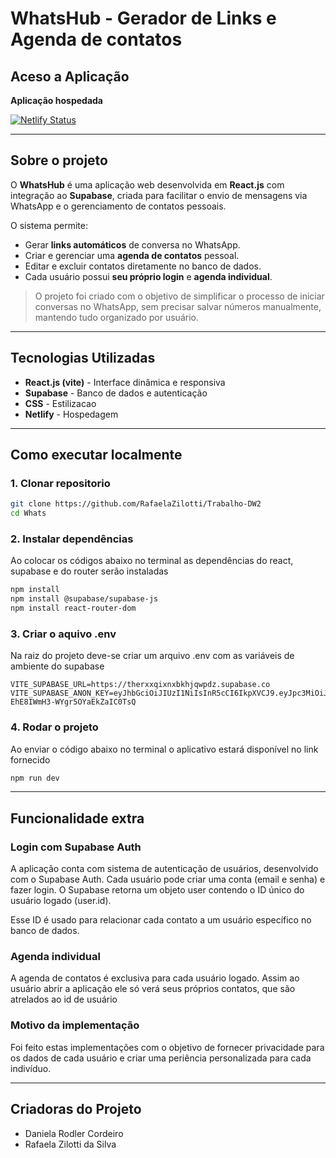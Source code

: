 # WhatsHub - Gerador de Links e Agenda de contatos

## Aceso a Aplicação

**Aplicação hospedada**

[![Netlify Status](https://api.netlify.com/api/v1/badges/fface676-36eb-4aa6-a92e-9ce26617b222/deploy-status)](https://app.netlify.com/projects/whatshub-daniela-rafaela/deploys)

---

## Sobre o projeto

O **WhatsHub** é uma aplicação web desenvolvida em **React.js** com integração ao **Supabase**, criada para facilitar o envio de mensagens via WhatsApp e o gerenciamento de contatos pessoais.

O sistema permite:
- Gerar **links automáticos** de conversa no WhatsApp.  
- Criar e gerenciar uma **agenda de contatos** pessoal.  
- Editar e excluir contatos diretamente no banco de dados.  
- Cada usuário possui **seu próprio login** e **agenda individual**.  

> O projeto foi criado com o objetivo de simplificar o processo de iniciar conversas no WhatsApp, sem precisar salvar números manualmente, mantendo tudo organizado por usuário.

---

## Tecnologias Utilizadas

- **React.js (vite)** - Interface dinâmica e responsiva
- **Supabase** - Banco de dados e autenticação
- **CSS** - Estilizacao
- **Netlify** - Hospedagem

---

## Como executar localmente

### 1. Clonar repositorio

```bash
git clone https://github.com/RafaelaZilotti/Trabalho-DW2
cd Whats
```

### 2. Instalar dependências

Ao colocar os códigos abaixo no terminal as dependências do react, supabase e do router serão instaladas

```bash
npm install
npm install @supabase/supabase-js
npm install react-router-dom
```

### 3. Criar o aquivo .env

Na raiz do projeto deve-se criar um arquivo .env com as variáveis de ambiente do supabase

``` .env
VITE_SUPABASE_URL=https://therxxqixnxbkhjqwpdz.supabase.co
VITE_SUPABASE_ANON_KEY=eyJhbGciOiJIUzI1NiIsInR5cCI6IkpXVCJ9.eyJpc3MiOiJzdXBhYmFzZSIsInJlZiI6InRoZXJ4eHFpeG54YmtoanF3cGR6Iiwicm9sZSI6ImFub24iLCJpYXQiOjE3NTgzMDExMDIsImV4cCI6MjA3Mzg3NzEwMn0.ek9K0WOPR5sSo6-EhE8IWmH3-WYgr5OYaEkZaIC0TsQ
```

### 4. Rodar o projeto

Ao enviar o código abaixo no terminal o aplicativo estará disponível no link fornecido

```bash
npm run dev
```

---

## Funcionalidade extra

### Login com Supabase Auth

A aplicação conta com sistema de autenticação de usuários, desenvolvido com o Supabase Auth.
Cada usuário pode criar uma conta (email e senha) e fazer login.
O Supabase retorna um objeto user contendo o ID único do usuário logado (user.id).

Esse ID é usado para relacionar cada contato a um usuário específico no banco de dados.

### Agenda individual

A agenda de contatos é exclusiva para cada usuário logado.
Assim ao usuário abrir a aplicação ele só verá seus próprios contatos, que são atrelados ao id de usuário

### Motivo da implementação

Foi feito estas implementações com o objetivo de fornecer privacidade para os dados de cada usuário e criar uma periência personalizada para cada indivíduo.

---

## Criadoras do Projeto

- Daniela Rodler Cordeiro
- Rafaela Zilotti da Silva